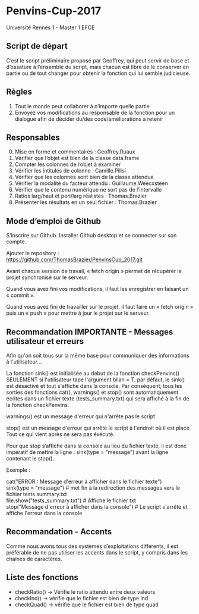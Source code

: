 # Penvins-Cup-2017
Université Rennes 1 - Master 1 EFCE

## Script de départ

C’est le script préliminaire proposé par Geoffrey, qui peut servir de base et d’ossature à l’ensemble du script, mais chacun est libre de le conserver en partie ou de tout changer pour obtenir la fonction qui lui semble judicieuse.

## Règles

1. Tout le monde peut collaborer à n’importe quelle partie
2. Envoyez vos modifications au responsable de la fonction pour un dialogue afin de décider du/des code/améliorations à retenir

## Responsables

0. Mise en forme et commentaires : Geoffrey.Ruaux
1. Vérifier que l’objet est bien de la classe data.frame
2. Compter les colonnes de l’objet à examiner
3. Vérifier les intitulés de colonne : Camille.Pilisi
4. Vérifier que les colonnes sont bien de la classe attendue
5. Vérifier la modalité du facteur attendu : Guillaume.Weecxsteen
6. Vérifier que le contenu numérique ne sort pas de l’intervalle
7. Ratios larg/haut et peri/larg réalistes : Thomas.Brazier
8. Présenter les résultats en un seul fichier : Thomas.Brazier

## Mode d’emploi de Github

S’inscrire sur Github.
Installer Github desktop et se connecter sur son compte.

Ajouter le repository : https://github.com/ThomasBrazier/PenvinsCup_2017.git

Avant chaque session de travail, « fetch origin » permet de récupérer le projet synchronisé sur le serveur.

Quand vous avez fini vos modifications, il faut les enregistrer en faisant un « commit ».

Quand vous avez fini de travailler sur le projet, il faut faire un « fetch origin » puis un « push » pour mettre à jour le projet sur le serveur.

## Recommandation IMPORTANTE - Messages utilisateur et erreurs

Afin qu'on soit tous sur la même base pour communiquer des informations à l'utilisateur...

La fonction sink() est initialisée au début de la fonction checkPenvins() SEULEMENT si l'utilisateur tape l'argument bilan = T. par défaut, le sink() est désactivé et tout s'affiche dans la console. Par conséquent, tous les sorties des fonctions cat(), warnings() et stop() sont automatiquement écrites dans un fichier texte (tests_summary.txt) qui sera affiché à la fin de la fonction checkPenvins.

warnings() est un message d'erreur qui n'arrête pas le script

stop() est un message d'erreur qui arrête le script à l'endroit où il est placé. Tout ce qui vient après ne sera pas éxécuté.

Pour que stop s’affiche dans la console au lieu du fichier texte, il est donc impératif de mettre la ligne : sink(type = "message") avant la ligne contenant le stop().

Exemple :

cat("ERROR : Message d'erreur à afficher dans le fichier texte")  
sink(type = "message") # met fin à la redirection des messages vers le fichier tests summary.txt  
file.show("tests_summary.txt") # Affiche le fichier txt  
stop("Message d'erreur à afficher dans la console") # Le script s'arrête et affiche l'erreur dans la console  



## Recommandation - Accents

Comme nous avons tous des systèmes d’exploitations différents, il est préférable de ne pas utiliser les accents dans le script, y compris dans les chaînes de caractères.

## Liste des fonctions

* checkRatio() -> Vérifie le ratio attendu entre deux valeurs
* checkInd() -> vérifie que le fichier est bien de type ind
* checkQuad() -> vérifie que le fichier est bien de type quad
